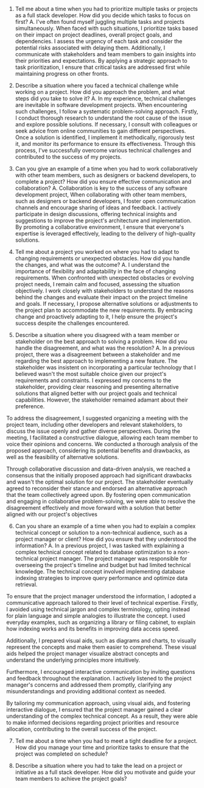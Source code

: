 1. Tell me about a time when you had to prioritize multiple tasks or projects as a full stack developer. How did you decide which tasks to focus on first?
   A. I've often found myself juggling multiple tasks and projects simultaneously. When faced with such situations, I prioritize tasks based on their impact on project deadlines, overall project goals, and dependencies. I assess the urgency of each task and consider the potential risks associated with delaying them. Additionally, I communicate with stakeholders and team members to gain insights into their priorities and expectations. By applying a strategic approach to task prioritization, I ensure that critical tasks are addressed first while maintaining progress on other fronts.

2. Describe a situation where you faced a technical challenge while working on a project. How did you approach the problem, and what steps did you take to solve it?
   A. In my experience, technical challenges are inevitable in software development projects. When encountering such challenges, I follow a systematic problem-solving approach. Firstly, I conduct thorough research to understand the root cause of the issue and explore possible solutions. If necessary, I consult with colleagues or seek advice from online communities to gain different perspectives. Once a solution is identified, I implement it methodically, rigorously test it, and monitor its performance to ensure its effectiveness. Through this process, I've successfully overcome various technical challenges and contributed to the success of my projects.

3. Can you give an example of a time when you had to work collaboratively with other team members, such as designers or backend developers, to complete a project? How did you ensure effective communication and collaboration?
   A. Collaboration is key to the success of any software development project, When collaborating with other team members, such as designers or backend developers, I foster open communication channels and encourage sharing of ideas and feedback. I actively participate in design discussions, offering technical insights and suggestions to improve the project's architecture and implementation. By promoting a collaborative environment, I ensure that everyone's expertise is leveraged effectively, leading to the delivery of high-quality solutions.

4. Tell me about a project you worked on where you had to adapt to changing requirements or unexpected obstacles. How did you handle the changes, and what was the outcome?
   A. I understand the importance of flexibility and adaptability in the face of changing requirements. When confronted with unexpected obstacles or evolving project needs, I remain calm and focused, assessing the situation objectively. I work closely with stakeholders to understand the reasons behind the changes and evaluate their impact on the project timeline and goals. If necessary, I propose alternative solutions or adjustments to the project plan to accommodate the new requirements. By embracing change and proactively adapting to it, I help ensure the project's success despite the challenges encountered.

5. Describe a situation where you disagreed with a team member or stakeholder on the best approach to solving a problem. How did you handle the disagreement, and what was the resolution?
   A. In a previous project, there was a disagreement between a stakeholder and me regarding the best approach to implementing a new feature. The stakeholder was insistent on incorporating a particular technology that I believed wasn't the most suitable choice given our project's requirements and constraints. I expressed my concerns to the stakeholder, providing clear reasoning and presenting alternative solutions that aligned better with our project goals and technical capabilities. However, the stakeholder remained adamant about their preference.

To address the disagreement, I suggested organizing a meeting with the project team, including other developers and relevant stakeholders, to discuss the issue openly and gather diverse perspectives. During the meeting, I facilitated a constructive dialogue, allowing each team member to voice their opinions and concerns. We conducted a thorough analysis of the proposed approach, considering its potential benefits and drawbacks, as well as the feasibility of alternative solutions.

Through collaborative discussion and data-driven analysis, we reached a consensus that the initially proposed approach had significant drawbacks and wasn't the optimal solution for our project. The stakeholder eventually agreed to reconsider their stance and endorsed an alternative approach that the team collectively agreed upon. By fostering open communication and engaging in collaborative problem-solving, we were able to resolve the disagreement effectively and move forward with a solution that better aligned with our project's objectives

6. Can you share an example of a time when you had to explain a complex technical concept or solution to a non-technical audience, such as a project manager or client? How did you ensure that they understood the information?
   A. In a previous project, I was tasked with explaining a complex technical concept related to database optimization to a non-technical project manager. The project manager was responsible for overseeing the project's timeline and budget but had limited technical knowledge. The technical concept involved implementing database indexing strategies to improve query performance and optimize data retrieval.

To ensure that the project manager understood the information, I adopted a communicative approach tailored to their level of technical expertise. Firstly, I avoided using technical jargon and complex terminology, opting instead for plain language and simple analogies to illustrate the concept. I used everyday examples, such as organizing a library or filing cabinet, to explain how indexing works and its benefits in improving data access speed.

Additionally, I prepared visual aids, such as diagrams and charts, to visually represent the concepts and make them easier to comprehend. These visual aids helped the project manager visualize abstract concepts and understand the underlying principles more intuitively.

Furthermore, I encouraged interactive communication by inviting questions and feedback throughout the explanation. I actively listened to the project manager's concerns and addressed them promptly, clarifying any misunderstandings and providing additional context as needed.

By tailoring my communication approach, using visual aids, and fostering interactive dialogue, I ensured that the project manager gained a clear understanding of the complex technical concept. As a result, they were able to make informed decisions regarding project priorities and resource allocation, contributing to the overall success of the project.

7. Tell me about a time when you had to meet a tight deadline for a project. How did you manage your time and prioritize tasks to ensure that the project was completed on schedule?

8. Describe a situation where you had to take the lead on a project or initiative as a full stack developer. How did you motivate and guide your team members to achieve the project goals?
